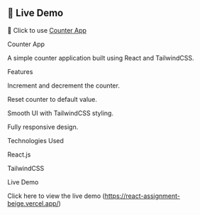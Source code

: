 ## 🚀 Live Demo
🔗 Click to use [Counter App]( https://react-assignment-beige.vercel.app/ )

Counter App

A simple counter application built using React and TailwindCSS.

Features

Increment and decrement the counter.

Reset counter to default value.

Smooth UI with TailwindCSS styling.

Fully responsive design.

Technologies Used

React.js

TailwindCSS

Live Demo

Click here to view the live demo (https://react-assignment-beige.vercel.app/)

